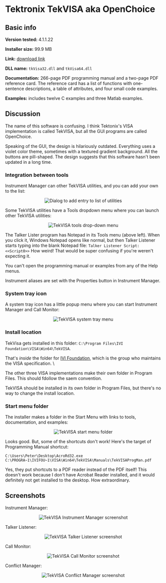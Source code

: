 # Tektronix TekVISA aka OpenChoice 

## Basic info

**Version tested:** 4.1.1.22

**Installer size:** 99.9 MB

**Link:** [download link](https://www.tek.com/oscilloscope/tds7054-software/tekvisa-connectivity-software-v411)

**DLL name:** `tkVisa32.dll` and `tkVisa64.dll`

**Documentation:** 266-page PDF programming manual and a two-page PDF reference card. The reference card has a list of functions with one-sentence descriptions, a table of attributes, and four small code examples.

**Examples:** includes twelve C examples and three Matlab examples.

## Discussion

The name of this software is confusing. I think Tektonix's VISA implementation is called TekVISA, but all the GUI programs are called OpenChoice.

Speaking of the GUI, the design is hilariously outdated. Everything uses a violet color theme, sometimes with a textured gradient background. All the buttons are pill-shaped. The design suggests that this software hasn't been updated in a long time.

### Integration between tools

Instrument Manager can other TekVISA utilities, and you can add your own to the list:

<p align="center" style="text-align: center">
<img src="tek-add-entry.png?raw=true" alt="Dialog to add entry to list of utilities">
</p>

Some TekVISA utilities have a Tools dropdown menu where you can launch other TekVISA utilities:

<p align="center" style="text-align: center">
<img src="tek-tools-menus.png?raw=true" alt="TekVISA tools drop-down menu">
</p>

The Talker Lister program has Notepad in its Tools menu (above left). When you click it, Windows Notepad opens like normal, but then Talker Listener starts typing into the blank Notepad file: `Talker Listener Script: <<Script0>>`
How weird! That would be super confusing if you're weren't expecting it.

You can't open the programming manual or examples from any of the Help menus.

Instrument aliases are set with the Properties button in Instrument Manager.

### System tray icon

A system tray icon has a little popup menu where you can start Instrument Manager and Call Monitor:

<p align="center" style="text-align: center">
<img src="tek-system-tray.png?raw=true" alt="TekVISA system tray menu">
</p>

### Install location

TekVisa gets installed in this folder: `C:\Program Files\IVI Foundation\VISA\Win64\TekVISA`.

That's *inside* the folder for [IVI Foundation](https://www.ivifoundation.org/), which is the group who maintains the VISA specification. \

The other three VISA implementations make their own folder in Program Files. This should fdollow the saem convention.

TekVISA should be installed in its own folder in Program Files, but there's no way to change the install location.

### Start menu folder

The installer makes a folder in the Start Menu with links to tools, documentation, and examples:

<p align="center" style="text-align: center">
<img src="tek-start-menu-folder.png?raw=true" alt="TekVISA start menu folder">
</p>

Looks good. But, some of the shortcuts don't work! Here's the target of Programming Manual shortcut:

`C:\Users\Peter\Desktop\AcroRd32.exe C:\PROGRA~1\IVIFOU~1\VISA\Win64\TekVISA\Manuals\TekVISAProgMan.pdf`

Yes, they put shortcuts to a PDF reader instead of the PDF itself! This doesn't work because I don't have Acrobat Reader installed, and it would definitely not get installed to the desktop. How extraordinary.

## Screenshots

Instrument Manager:
<p align="center" style="text-align: center">
<img src="tek-instrument-manager.PNG?raw=true" alt="TekVISA Instrument Manager screenshot">
</p>

Talker Listener:
<p align="center" style="text-align: center">
<img src="tek-talker-listener.PNG?raw=true" alt="TekVISA Talker Listener screenshot">
</p>

Call Monitor:
<p align="center" style="text-align: center">
<img src="tek-call-monitor.PNG?raw=true" alt="TekVISA Call Monitor screenshot">
</p>

Conflict Manager:
<p align="center" style="text-align: center">
<img src="tek-conflict-manager.PNG?raw=true" alt="TekVISA Conflict Manager screenshot">
</p>
